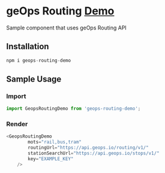 # geOps Routing [Demo](https://ibrahimawadhamid.github.io/geops-routing-demo/)
Sample component that uses geOps Routing API

## Installation
```javascript
npm i geops-routing-demo
```

## Sample Usage
### Import
```javascript
import GeopsRoutingDemo from 'geops-routing-demo';
```
### Render  
```javascript
<GeopsRoutingDemo
        mots="rail,bus,tram"
        routingUrl="https://api.geops.io/routing/v1/"
        stationSearchUrl="https://api.geops.io/stops/v1/"
        key="EXAMPLE_KEY"
    />
```